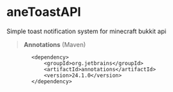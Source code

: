 # aneToastAPI
Simple toast notification system for minecraft bukkit api

> **Annotations** (Maven)
```
        <dependency>
            <groupId>org.jetbrains</groupId>
            <artifactId>annotations</artifactId>
            <version>24.1.0</version>
        </dependency>
```
